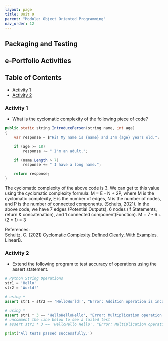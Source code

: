 ```yaml
---
layout: page
title: Unit 9
parent: "Module: Object Oriented Programming"
nav_order: 12
---
```


<h2>Packaging and Testing</h2>

## e-Portfolio Activities

## Table of Contents
- [Activity 1](#activity-1)
- [Activity 2](#activity-2)

### Activity 1
- What is the cyclomatic complexity of the following piece of code?

```java
public static string IntroducePerson(string name, int age)
{
    var response = $"Hi! My name is {name} and I'm {age} years old.";

    if (age >= 18)
        response += " I'm an adult.";

    if (name.Length > 7)
        response += " I have a long name.";

    return response;
}
```

The cyclomatic complexity of the above code is 3. We can get to this value using the cyclomatic complexity formula: M = E - N + 2P, where M is the cyclomatic complexity, E is the number of edges, N is the number of nodes, and P is the number of connected components. (Schults, 2021). In the above code, we have 7 edges (Potential Outputs), 6 nodes (if Statements, return & concatenation), and 1 connected component(Function).
M = 7 - 6 + (2 * 1) = 3

References:  
Schultz, C. (2021) [Cyclomatic Complexity Defined Clearly, With Examples](https://linearb.io/blog/cyclomatic-complexity/). LinearB.


### Activity 2

- Extend the following program to test accuracy of operations using the assert statement.  

```py
# Python String Operations
str1 = 'Hello'
str2 = 'World!'

# using +
assert str1 + str2 == 'HelloWorld!', "Error: Addition operation is incorrect."

# using *
assert str1 * 3 == 'HelloHelloHello', "Error: Multiplication operation is incorrect."
# uncomment the line below to see a failed test
# assert str1 * 3 == 'HelloHello Hello', "Error: Multiplication operation is incorrect."

print('All tests passed successfully.')
```